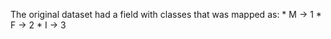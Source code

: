The original dataset had a field with classes that was mapped as:
    * M -> 1
    * F -> 2
    * I -> 3
